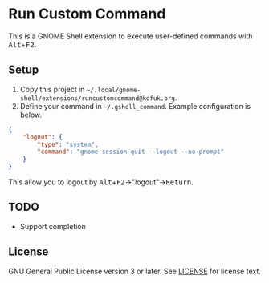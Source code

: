 # Run Custom Command

This is a GNOME Shell extension to execute user-defined
commands with <kbd>Alt</kbd>+<kbd>F2</kbd>.

## Setup

1. Copy this project in `~/.local/gnome-shell/extensions/runcustomcommand@kofuk.org`.
1. Define your command in `~/.gshell_command`. Example configuration is below.

```json
{
    "logout": {
        "type": "system",
        "command": "gnome-session-quit --logout --no-prompt"
    }
}
```

This allow you to logout by <kbd>Alt</kbd>+<kbd>F2</kbd>->"logout"-><kbd>Return</kbd>.

## TODO

- Support completion

## License

GNU General Public License version 3 or later. See [LICENSE](LICENSE) for license text.
